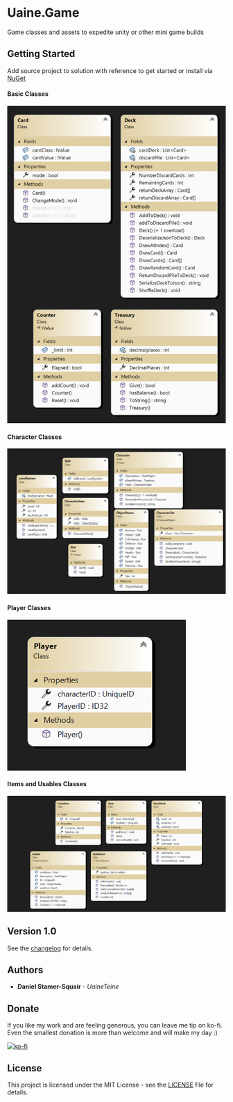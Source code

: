 # Uaine.Game

Game classes and assets to expedite unity or other mini game builds

## Getting Started

Add source project to solution with reference to get started or install via [NuGet](https://www.nuget.org/packages/Uaine.Game)

#### Basic Classes

![basicdiagram](https://raw.githubusercontent.com/uaineteine/Uaine.Game/release/images/basics.png)

#### Character Classes

![chardiagram](https://raw.githubusercontent.com/uaineteine/Uaine.Game/release/images/characters.png)

#### Player Classes

![pldiagram](https://raw.githubusercontent.com/uaineteine/Uaine.Game/release/images/playerclasses.png)

#### Items and Usables Classes

![itmusdiagram](https://raw.githubusercontent.com/uaineteine/Uaine.Game/release/images/itemsandusables.png)

## Version 1.0

See the [changelog](changelog.txt) for details.

## Authors

* **Daniel Stamer-Squair** - *UaineTeine*

## Donate

If you like my work and are feeling generous, you can leave me tip on ko-fi. Even the smallest donation is more than welcome and will make my day :)

[![ko-fi](https://ko-fi.com/img/githubbutton_sm.svg)](https://ko-fi.com/C0C43PQ0I)

<!--Alternatively you can become a patron :D

[![patroen](https://i.imgur.com/SWniXXj.png)](https://www.patreon.com/bePatron?u=51145413)-->

## License

This project is licensed under the MIT License - see the [LICENSE](LICENSE) file for details.
